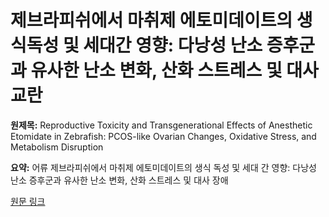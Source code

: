 # 제브라피쉬에서 마취제 에토미데이트의 생식독성 및 세대간 영향: 다낭성 난소 증후군과 유사한 난소 변화, 산화 스트레스 및 대사 교란

**원제목:** Reproductive Toxicity and Transgenerational Effects of Anesthetic Etomidate in Zebrafish: PCOS-like Ovarian Changes, Oxidative Stress, and Metabolism Disruption

**요약:** 어류 제브라피쉬에서 마취제 에토미데이트의 생식 독성 및 세대 간 영향: 다낭성 난소 증후군과 유사한 난소 변화, 산화 스트레스 및 대사 장애

[원문 링크](https://scholar.google.com/scholar_url?url=https://pubs.acs.org/doi/full/10.1021/envhealth.5c00156&hl=ko&sa=X&d=7813631183752791928&ei=6ip1aMfPL-2rieoPkJGbqAY&scisig=AAZF9b-X8mIOKuDn1n7sthGN22kH&oi=scholaralrt&hist=BNQUaiIAAAAJ:14506666337630168194:AAZF9b_PeNf8wT0-VehjnTVRx6QU&html=&pos=6&folt=kw-top)
